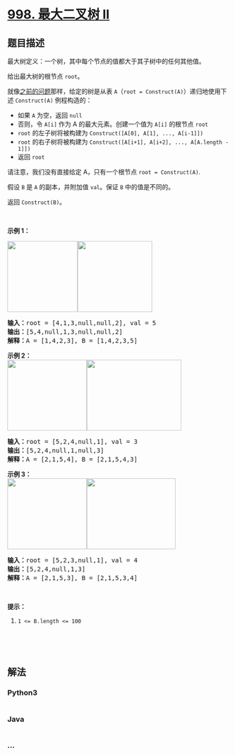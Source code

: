 # [998. 最大二叉树 II](https://leetcode-cn.com/problems/maximum-binary-tree-ii)

## 题目描述
<!-- 这里写题目描述 -->
<p>最大树定义：一个树，其中每个节点的值都大于其子树中的任何其他值。</p>

<p>给出最大树的根节点 <code>root</code>。</p>

<p>就像<a href="https://leetcode-cn.com/problems/maximum-binary-tree/">之前的问题</a>那样，给定的树是从表&nbsp;<code>A</code>（<code>root = Construct(A)</code>）递归地使用下述&nbsp;<code>Construct(A)</code>&nbsp;例程构造的：</p>

<ul>
	<li>如果&nbsp;<code>A</code>&nbsp;为空，返回&nbsp;<code>null</code></li>
	<li>否则，令&nbsp;<code>A[i]</code>&nbsp;作为 A 的最大元素。创建一个值为&nbsp;<code>A[i]</code>&nbsp;的根节点 <code>root</code></li>
	<li><code>root</code>&nbsp;的左子树将被构建为&nbsp;<code>Construct([A[0], A[1], ..., A[i-1]])</code></li>
	<li><code>root</code>&nbsp;的右子树将被构建为 <code>Construct([A[i+1], A[i+2], ..., A[A.length - 1]])</code></li>
	<li>返回&nbsp;<code>root</code></li>
</ul>

<p>请注意，我们没有直接给定&nbsp;A，只有一个根节点&nbsp;<code>root = Construct(A)</code>.</p>

<p>假设 <code>B</code> 是 <code>A</code> 的副本，并附加值 <code>val</code>。保证 <code>B</code>&nbsp;中的值是不同的。</p>

<p>返回&nbsp;<code>Construct(B)</code>。</p>

<p>&nbsp;</p>

<p><strong>示例 1：</strong></p>

<p><strong><img alt="" src="https://assets.leetcode-cn.com/aliyun-lc-upload/uploads/2019/02/23/maximum-binary-tree-1-1.png" style="height: 160px; width: 159px;"><img alt="" src="https://assets.leetcode-cn.com/aliyun-lc-upload/uploads/2019/02/23/maximum-binary-tree-1-2.png" style="height: 160px; width: 169px;"></strong></p>

<pre><strong>输入：</strong>root = [4,1,3,null,null,2], val = 5
<strong>输出：</strong>[5,4,null,1,3,null,null,2]
<strong>解释：</strong>A = [1,4,2,3], B = [1,4,2,3,5]
</pre>

<p><strong>示例 2：<br>
<img alt="" src="https://assets.leetcode-cn.com/aliyun-lc-upload/uploads/2019/02/23/maximum-binary-tree-2-1.png" style="height: 160px; width: 180px;"><img alt="" src="https://assets.leetcode-cn.com/aliyun-lc-upload/uploads/2019/02/23/maximum-binary-tree-2-2.png" style="height: 160px; width: 214px;"></strong></p>

<pre><strong>输入：</strong>root = [5,2,4,null,1], val = 3
<strong>输出：</strong>[5,2,4,null,1,null,3]
<strong>解释：</strong>A = [2,1,5,4], B = [2,1,5,4,3]
</pre>

<p><strong>示例 3：<br>
<img alt="" src="https://assets.leetcode-cn.com/aliyun-lc-upload/uploads/2019/02/23/maximum-binary-tree-3-1.png" style="height: 160px; width: 180px;"><img alt="" src="https://assets.leetcode-cn.com/aliyun-lc-upload/uploads/2019/02/23/maximum-binary-tree-3-2.png" style="height: 160px; width: 201px;"></strong></p>

<pre><strong>输入：</strong>root = [5,2,3,null,1], val = 4
<strong>输出：</strong>[5,2,4,null,1,3]
<strong>解释：</strong>A = [2,1,5,3], B = [2,1,5,3,4]
</pre>

<p>&nbsp;</p>

<p><strong>提示：</strong></p>

<ol>
	<li><code>1 &lt;= B.length &lt;= 100</code></li>
</ol>

<p>&nbsp;</p>

<p>&nbsp;</p>



## 解法
<!-- 这里可写通用的实现逻辑 -->


### Python3
<!-- 这里可写当前语言的特殊实现逻辑 -->

```python

```

### Java
<!-- 这里可写当前语言的特殊实现逻辑 -->

```java

```

### ...
```

```
